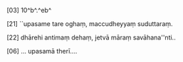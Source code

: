 [03] 10^b^.^eb^

[21] ``upasame tare oghaṃ, maccudheyyaṃ suduttaraṃ.

[22] dhārehi antimaṃ dehaṃ, jetvā māraṃ savāhana''nti..

[06] ... upasamā therī....